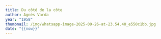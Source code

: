 ```yaml
---
title: Du côté de la côte
author: Agnès Varda
year: "1958"
thumbnail: /img/whatsapp-image-2025-09-26-at-23.54.40_e550c1bb.jpg
date: "{{now}}"
---
```

